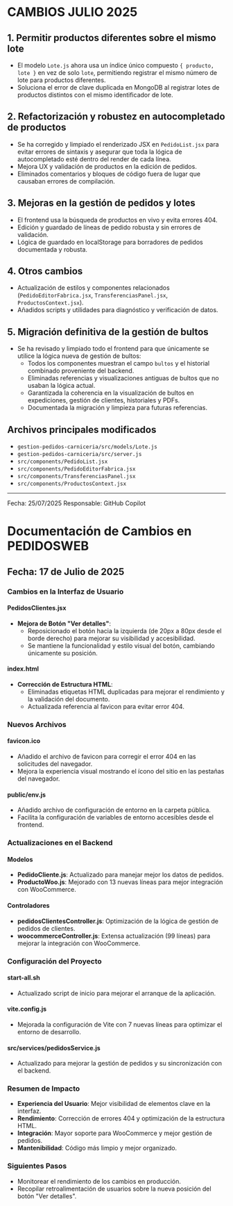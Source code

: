 # CAMBIOS JULIO 2025

## 1. Permitir productos diferentes sobre el mismo lote
- El modelo `Lote.js` ahora usa un índice único compuesto `{ producto, lote }` en vez de solo `lote`, permitiendo registrar el mismo número de lote para productos diferentes.
- Soluciona el error de clave duplicada en MongoDB al registrar lotes de productos distintos con el mismo identificador de lote.

## 2. Refactorización y robustez en autocompletado de productos
- Se ha corregido y limpiado el renderizado JSX en `PedidoList.jsx` para evitar errores de sintaxis y asegurar que toda la lógica de autocompletado esté dentro del render de cada línea.
- Mejora UX y validación de productos en la edición de pedidos.
- Eliminados comentarios y bloques de código fuera de lugar que causaban errores de compilación.

## 3. Mejoras en la gestión de pedidos y lotes
- El frontend usa la búsqueda de productos en vivo y evita errores 404.
- Edición y guardado de líneas de pedido robusta y sin errores de validación.
- Lógica de guardado en localStorage para borradores de pedidos documentada y robusta.

## 4. Otros cambios
- Actualización de estilos y componentes relacionados (`PedidoEditorFabrica.jsx`, `TransferenciasPanel.jsx`, `ProductosContext.jsx`).
- Añadidos scripts y utilidades para diagnóstico y verificación de datos.

## 5. Migración definitiva de la gestión de bultos
- Se ha revisado y limpiado todo el frontend para que únicamente se utilice la lógica nueva de gestión de bultos:
  - Todos los componentes muestran el campo `bultos` y el historial combinado proveniente del backend.
  - Eliminadas referencias y visualizaciones antiguas de bultos que no usaban la lógica actual.
  - Garantizada la coherencia en la visualización de bultos en expediciones, gestión de clientes, historiales y PDFs.
  - Documentada la migración y limpieza para futuras referencias.

## Archivos principales modificados
- `gestion-pedidos-carniceria/src/models/Lote.js`
- `gestion-pedidos-carniceria/src/server.js`
- `src/components/PedidoList.jsx`
- `src/components/PedidoEditorFabrica.jsx`
- `src/components/TransferenciasPanel.jsx`
- `src/components/ProductosContext.jsx`

---
Fecha: 25/07/2025
Responsable: GitHub Copilot
# Documentación de Cambios en PEDIDOSWEB

## Fecha: 17 de Julio de 2025

### Cambios en la Interfaz de Usuario

#### PedidosClientes.jsx
- **Mejora de Botón "Ver detalles"**: 
  - Reposicionado el botón hacia la izquierda (de 20px a 80px desde el borde derecho) para mejorar su visibilidad y accesibilidad.
  - Se mantiene la funcionalidad y estilo visual del botón, cambiando únicamente su posición.

#### index.html
- **Corrección de Estructura HTML**:
  - Eliminadas etiquetas HTML duplicadas para mejorar el rendimiento y la validación del documento.
  - Actualizada referencia al favicon para evitar error 404.

### Nuevos Archivos

#### favicon.ico
- Añadido el archivo de favicon para corregir el error 404 en las solicitudes del navegador.
- Mejora la experiencia visual mostrando el ícono del sitio en las pestañas del navegador.

#### public/env.js
- Añadido archivo de configuración de entorno en la carpeta pública.
- Facilita la configuración de variables de entorno accesibles desde el frontend.

### Actualizaciones en el Backend

#### Modelos
- **PedidoCliente.js**: Actualizado para manejar mejor los datos de pedidos.
- **ProductoWoo.js**: Mejorado con 13 nuevas líneas para mejor integración con WooCommerce.

#### Controladores
- **pedidosClientesController.js**: Optimización de la lógica de gestión de pedidos de clientes.
- **woocommerceController.js**: Extensa actualización (99 líneas) para mejorar la integración con WooCommerce.

### Configuración del Proyecto

#### start-all.sh
- Actualizado script de inicio para mejorar el arranque de la aplicación.

#### vite.config.js
- Mejorada la configuración de Vite con 7 nuevas líneas para optimizar el entorno de desarrollo.

#### src/services/pedidosService.js
- Actualizado para mejorar la gestión de pedidos y su sincronización con el backend.

### Resumen de Impacto
- **Experiencia del Usuario**: Mejor visibilidad de elementos clave en la interfaz.
- **Rendimiento**: Corrección de errores 404 y optimización de la estructura HTML.
- **Integración**: Mayor soporte para WooCommerce y mejor gestión de pedidos.
- **Mantenibilidad**: Código más limpio y mejor organizado.

### Siguientes Pasos
- Monitorear el rendimiento de los cambios en producción.
- Recopilar retroalimentación de usuarios sobre la nueva posición del botón "Ver detalles".
